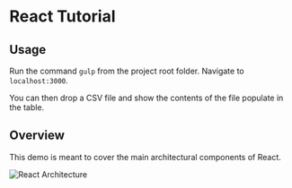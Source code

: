 # React Tutorial

## Usage

Run the command ```gulp``` from the project root folder. Navigate to ```localhost:3000```.

You can then drop a CSV file and show the contents of the file populate in the table.

## Overview

This demo is meant to cover the main architectural components of React.

![React Architecture](https://raw.githubusercontent.com/facebook/flux/master/docs/img/flux-diagram-white-background.png)
